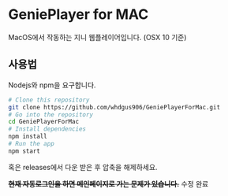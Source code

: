 # GeniePlayer for MAC

MacOS에서 작동하는 지니 웹플레이어입니다. (OSX 10 기준) 


## 사용법

Nodejs와 npm을 요구합니다.

```bash
# Clone this repository
git clone https://github.com/whdgus906/GeniePlayerForMac.git
# Go into the repository
cd GeniePlayerForMac
# Install dependencies
npm install
# Run the app
npm start
```

혹은 releases에서 다운 받은 후 압축을 해제하세요.

~~**현재 자동로그인을 하면 메인페이지로 가는 문제가 있습니다.**~~ 수정 완료
